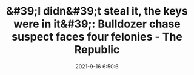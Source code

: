 ---
"title": "&amp;#39;I didn&amp;#39;t steal it, the keys were in it&amp;#39;: Bulldozer chase suspect faces four felonies - The Republic"
"date": "2021-9-16 6:50:6"
"feed_name": "GOOGLENEWSCONSTRUCTION"
"feed_website": "https://news.google.com/search?q=construction%2Bincident&hl=en-US&gl=US&ceid=US:en"
"feed_rss": "https://news.google.com/rss/search?q=construction%2Bincident&hl=en-US&gl=US&ceid=US:en"
"link": "http://www.therepublic.com/2021/09/16/i_didnt_steal_it_the_keys_were_in_it_bulldozer_chase_suspect_faces_four_felonies/"
"file": "_posts/2021-1-1-97414d1db1c5951d1ad1cca6f90e9bf19ce9e3ee.md"
"accident": "1"
"drilling": "0"
---